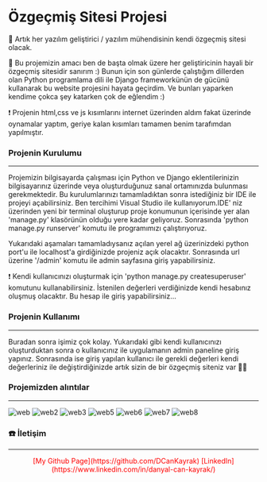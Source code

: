 # Özgeçmiş Sitesi Projesi
🎉 Artık her yazılım geliştirici / yazılım mühendisinin kendi özgeçmiş sitesi olacak.

🎯 Bu projemizin amacı ben de başta olmak üzere her geliştiricinin hayali bir özgeçmiş sitesidir sanırım :) Bunun için son günlerde çalıştığım dillerden olan Python programlama dili ile Django frameworkünün de gücünü kullanarak bu website projesini hayata geçirdim. Ve bunları yaparken kendime çokca şey katarken çok de eğlendim :)

❗ Projenin html,css ve js kısımlarını internet üzerinden aldım fakat üzerinde oynamalar yaptım, geriye kalan kısımları tamamen benim tarafımdan yapılmıştır.

### Projenin Kurulumu
---
Projemizin bilgisayarda çalışması için Python ve Django eklentilerinizin bilgisayarınız üzerinde veya oluşturduğunuz sanal ortamınızda bulunması gerekmektedir. Bu kurulumlarınızı tamamladıktan sonra istediğiniz bir IDE ile projeyi açabilirsiniz. Ben tercihimi Visual Studio ile kullanıyorum.IDE' niz üzerinden yeni bir terminal oluşturup proje konumunun içerisinde yer alan 'manage.py' klasörünün olduğu yere kadar geliyoruz. Sonrasında 'python manage.py runserver' komutu ile programımızı çalıştırıyoruz.

Yukarıdaki aşamaları tamamladıysanız açılan yerel ağ üzerinizdeki python port'u ile localhost'a girdiğinizde projeniz açık olacaktır. Sonrasında url üzerine '/admin' komutu ile admin sayfasına giriş yapabilirsiniz.

❗ Kendi kullanıcınızı oluşturmak için 'python manage.py createsuperuser' komutunu kullanabilirsiniz. İstenilen değerleri verdiğinizde kendi hesabınız oluşmuş olacaktır. Bu hesap ile giriş yapabilirsiniz...

### Projenin Kullanımı
---
Buradan sonra işimiz çok kolay. Yukarıdaki gibi kendi kullanıcınızı oluşturduktan sonra o kullanıcınız ile uygulamanın admin paneline giriş yapınız. Sonrasında ise giriş yapılan kullanıcı ile gerekli değerleri kendi değerleriniz ile değiştirdiğinizde artık sizin de bir özgeçmiş siteniz var 🎉🎉

### Projemizden alıntılar
---
![web](https://user-images.githubusercontent.com/94143272/232255538-8ad563ae-059d-477b-829f-663e78c67498.png)
![web2](https://user-images.githubusercontent.com/94143272/232255600-c05ea616-868a-4c21-9d4b-24ce3614dbd9.png)
![web3](https://user-images.githubusercontent.com/94143272/232255601-6dca9ae8-c98e-4d62-9b4a-af988b567e67.png)
![web5](https://user-images.githubusercontent.com/94143272/232255609-3d8bf4cd-2442-474a-91aa-fea1b941b99e.png)
![web6](https://user-images.githubusercontent.com/94143272/232255613-3880d827-7981-4cbd-a0b6-1a40e9c2dd75.png)
![web7](https://user-images.githubusercontent.com/94143272/232255617-4ef3342b-ec35-412e-aa7a-8a8f38a2da76.png)
![web8](https://user-images.githubusercontent.com/94143272/232255634-90c817e9-8280-4b68-8b8c-e7af8619dcd6.png)

### ☎️ İletişim
---

<div style="color: red; text-align: center;">
  [My Github Page](https://github.com/DCanKayrak)
  [LinkedIn](https://www.linkedin.com/in/danyal-can-kayrak/)
</div>
